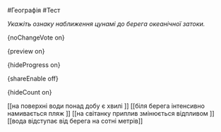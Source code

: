 #Географія #Тест

*Укажіть ознаку наближення цунамі до берега океанічної затоки.*

{noChangeVote on}

{preview on}

{hideProgress on}

{shareEnable off}

{hideCount on}

[[на поверхні води понад добу є хвилі ]]
[[біля берега інтенсивно намивається пляж ]]
[[на світанку приплив змінюється відпливом ]]
[[вода відступає від берега на сотні метрів]]
